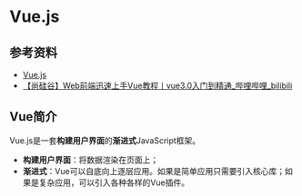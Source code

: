 # Vue.js

## 参考资料

- [Vue.js](https://cn.vuejs.org/)
- [【尚硅谷】Web前端迅速上手Vue教程丨vue3.0入门到精通_哔哩哔哩_bilibili](https://www.bilibili.com/video/BV1Zy4y1K7SH?p=2)

## Vue简介

Vue.js是一套**构建用户界面**的**渐进式**JavaScript框架。

- **构建用户界面**：将数据渲染在页面上；
- **渐进式**：Vue可以自底向上逐层应用。如果是简单应用只需要引入核心库；如果是复杂应用，可以引入各种各样的Vue插件。

